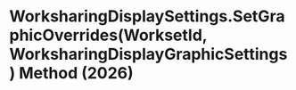 # WorksharingDisplaySettings.SetGraphicOverrides(WorksetId, WorksharingDisplayGraphicSettings) Method (2026)

﻿
